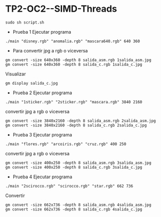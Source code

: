 # TP2-OC2--SIMD-Threads


```
sudo sh script.sh
```

* Prueba 1
Ejecutar programa
```
./main "disney.rgb" "anomalia.rgb" "mascara640.rgb" 640 360
```
* Para convertir jpg a rgb o viceversa
```
gm convert -size 640x360 -depth 8 salida_asm.rgb 1salida_asm.jpg
gm convert -size 640x360 -depth 8 salida_c.rgb 1salida_c.jpg
```
Visualizar
```
gm display salida_c.jpg
```
* Prueba 2
Ejecutar programa

```
./main "1sticker.rgb" "2sticker.rgb" "mascara.rgb" 3840 2160
```
convertir jpg a rgb o viceversa
```
gm convert -size 3840x2160 -depth 8 salida_asm.rgb 2salida_asm.jpg
gm convert -size 3840x2160 -depth 8 salida_c.rgb 2salida_c.jpg
```
* Prueba 3
Ejecutar programa
```
./main "flores.rgb" "arcoiris.rgb" "cruz.rgb" 400 250
```
convertir jpg a rgb o viceversa
```
gm convert -size 400x250 -depth 8 salida_asm.rgb 3salida_asm.jpg
gm convert -size 400x250 -depth 8 salida_c.rgb 3salida_c.jpg
```

* Prueba 4
Ejecutar programa
```
./main "2scirocco.rgb" "scirocco.rgb" "star.rgb" 662 736
```
Convertir
```
gm convert -size 662x736 -depth 8 salida_asm.rgb 4salida_asm.jpg
gm convert -size 662x736 -depth 8 salida_c.rgb 4salida_c.jpg
```
